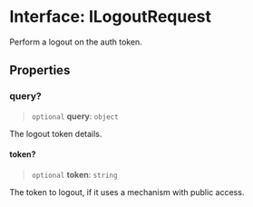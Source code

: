 # Interface: ILogoutRequest

Perform a logout on the auth token.

## Properties

### query?

> `optional` **query**: `object`

The logout token details.

#### token?

> `optional` **token**: `string`

The token to logout, if it uses a mechanism with public access.
